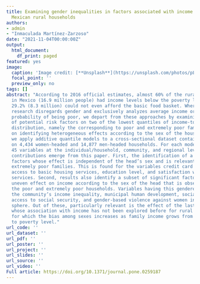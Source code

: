 ```yaml
---
title: Examining gender inequalities in factors associated with income poverty in
  Mexican rural households
authors:
- admin
- "Inmaculada Martínez-Zarzoso"
date: "2021-11-04T00:00:00Z"
output:
  html_document:
    df_print: paged
featured: yes
image:
  caption: 'Image credit: [**Unsplash**](https://unsplash.com/photos/pLCdAaMFLTE)'
  focal_point: ''
  preview_only: no
tags: []
abstract: "According to 2016 official estimates, almost 60% of the rural population
  in Mexico (16.9 million people) had income levels below the poverty line, and approximately
  29.2% (8.3 million) could not even afford the basic food basket. Whereas most poverty
  research disregards gender and exclusively analyzes average income or the expected
  probability of being poor, we depart from these approaches by examining the effect
  of potential risk factors on two of the lowest quantiles of income-to-poverty ratio
  distribution, namely the corresponding to poor and extremely poor families. Focusing
  on identifying heterogeneous effects according to the sex of the household head,
  we apply additive quantile models to a cross-sectional dataset containing information
  on 4,434 women-headed and 14,877 men-headed households. For each model, we introduce
  45 variables at the individual/household, community, and regional levels. Two major
  contributions emerge from this paper. First, the identification of a subset of significant
  factors whose effect is independent of the head’s sex and is relevant for poor and
  extremely poor families. This is found for the variables credit card ownership,
  access to basic housing services, education level, and satisfaction with public
  services. Second, results also identify a subset of significant factors with an
  uneven effect on income according to the sex of the head that is observed both in
  the poor and extremely poor households. Variables having this gendered effect are
  the community’s income inequality, municipal human development, social networks,
  access to social security, and gender-based violence against women in the public
  sphere. Out of these, particularly relevant is the effect of the last three factors,
  whose association with income has not been explored before for rural Mexico and
  for which the bias among sexes increases as family income grows from extreme poverty
  to poverty level."
url_code: ''
url_dataset: ''
url_pdf: ''
url_poster: ''
url_project: ''
url_slides: ''
url_source: ''
url_video: ''
Full article: https://doi.org/10.1371/journal.pone.0259187
---
```


